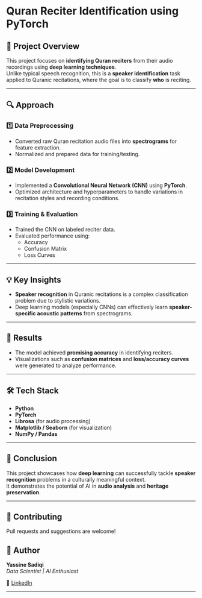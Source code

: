# Quran Reciter Identification using PyTorch

## 📌 Project Overview
This project focuses on **identifying Quran reciters** from their audio recordings using **deep learning techniques**.  
Unlike typical speech recognition, this is a **speaker identification** task applied to Quranic recitations, where the goal is to classify **who** is reciting.

---

## 🔍 Approach

### 1️⃣ Data Preprocessing
- Converted raw Quran recitation audio files into **spectrograms** for feature extraction.
- Normalized and prepared data for training/testing.

### 2️⃣ Model Development
- Implemented a **Convolutional Neural Network (CNN)** using **PyTorch**.
- Optimized architecture and hyperparameters to handle variations in recitation styles and recording conditions.

### 3️⃣ Training & Evaluation
- Trained the CNN on labeled reciter data.
- Evaluated performance using:
  - Accuracy
  - Confusion Matrix
  - Loss Curves

---

## 💡 Key Insights
- **Speaker recognition** in Quranic recitations is a complex classification problem due to stylistic variations.
- Deep learning models (especially CNNs) can effectively learn **speaker-specific acoustic patterns** from spectrograms.

---

## 🚀 Results
- The model achieved **promising accuracy** in identifying reciters.
- Visualizations such as **confusion matrices** and **loss/accuracy curves** were generated to analyze performance.

---

## 🛠️ Tech Stack
- **Python**  
- **PyTorch**  
- **Librosa** (for audio processing)  
- **Matplotlib / Seaborn** (for visualization)  
- **NumPy / Pandas**

---

## 📜 Conclusion
This project showcases how **deep learning** can successfully tackle **speaker recognition** problems in a culturally meaningful context.  
It demonstrates the potential of AI in **audio analysis** and **heritage preservation**.

---

## 🤝 Contributing
Pull requests and suggestions are welcome!

## 👤 Author
**Yassine Sadiqi**  
*Data Scientist | AI Enthusiast*  

🔗 [LinkedIn](https://www.linkedin.com/in/ine-sadiki-2bb5482yass36)  

---
